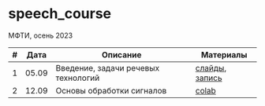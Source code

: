 # speech_course

МФТИ, осень 2023

| # | Дата | Описание | Материалы |
|---------|------|-------------|---------|
| 1 | 05.09 | Введение, задачи речевых технологий | [слайды](https://docs.google.com/presentation/d/1R4BkYZFOouc8taAUF2jOTBnCMb8Q-sekD-ycGvuU-U0/edit?usp=drive_link), [запись](https://youtu.be/EhZ0zpdnogw) |
| 2 | 12.09 | Основы обработки сигналов | [colab](https://colab.research.google.com/github/georgygospodinov/speech_course/blob/main/week02/dsp_basics.ipynb) |